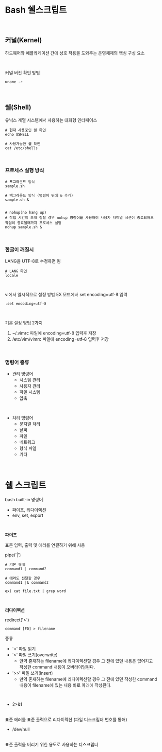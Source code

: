# Bash 쉘스크립트

<br>

## 커널(Kernel)

하드웨어와 애플리케이션 간에 상호 작용을 도와주는 운영체제의 핵심 구성 요소

<br>

커널 버전 확인 방법
```
uname -r
```

<br>

## 쉘(Shell)

유닉스 계열 시스템에서 사용하는 대화형 인터페이스

```
# 현재 사용중인 쉘 확인
echo $SHELL

# 사용가능한 쉘 확인
cat /etc/shells
```

<br>

### 프로세스 실행 방식

```
# 포그라운드 방식
sample.sh

# 백그라운드 방식 (명령어 뒤에 & 추가)
sample.sh &


# nohup(no hang up)
# 작업 시간이 오래 걸릴 경우 nohup 명령어를 사용하여 사용자 터미널 세션이 종료되어도 작업이 종료될때까지 프로세스 실행
nohup sample.sh &

```

<br>

### 한글이 깨질시

LANG을 UTF-8로 수정하면 됨

```
# LANG 확인
locale
```

<br>

vi에서 일시적으로 설정 방법
EX 모드에서 set encoding=utf-8 입력
```
:set encoding=utf-8
```

<br>

기본 설정 방법 2가지
1. ~/.vimrc 파일에 encoding=utf-8 입력후 저장
2. /etc/vim/vimrc 파일에 encoding=utf-8 입력후 저장

<br>

### 명령어 종류

- 관리 명령어
  - 시스템 관리
  - 사용자 관리
  - 파일 시스템
  - 압축

<br>

- 처리 명령어
  - 문자열 처리
  - 날짜
  - 파일
  - 네트워크
  - 형식 파일
  - 기타

<br>

# 쉘 스크립트
bash built-in 명령어

- 파이프, 리다이렉션
- env, set, export

<br>

**파이프**

표준 입력, 출력 및 에러를 연결하기 위해 사용

pipe('|')

```
# 기본 형태
command1 | command2

# 에러도 전달할 경우
command1 |& command2

ex) cat file.txt | grep word
```

<br>

**리다이렉션**

redirect('>')



```
command [FD] > filename
```

종류
- '<' 파일 읽기
- '>' 파일 쓰기(overwrite)
    - 만약 존재하는 filename에 리다이렉션할 경우 그 전에 있던 내용은 없어지고 작성한 command 내용이 오버라이딩된다.
- '>>' 파일 쓰기(insert)
    - 만약 존재하는 filename에 리다이렉션할 경우 그 전에 있던 작성한 command 내용이 filename에 있는 내용 바로 아래에 작성된다.

<br>

- 2>&1
<br>
표준 에러를 표준 출력으로 리다이렉션 (파일 디스크립터 번호를 통해)

- /dev/null
<br>
표준 출력을 버리기 위한 용도로 사용하는 디스크립터


